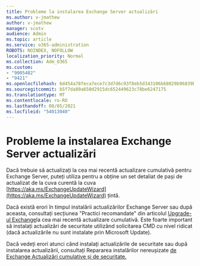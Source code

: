 ```yaml
---
title: Probleme la instalarea Exchange Server actualizări
ms.author: v-jmathew
author: v-jmathew
manager: scotv
audience: Admin
ms.topic: article
ms.service: o365-administration
ROBOTS: NOINDEX, NOFOLLOW
localization_priority: Normal
ms.collection: Adm_O365
ms.custom:
- "9005482"
- "9421"
ms.openlocfilehash: 6d454a78feca7ece7c3d7d6c93f8eb5d343106b68029b96839b5ff28077d0f25
ms.sourcegitcommit: b5f7da89a650d2915dc652449623c78be6247175
ms.translationtype: MT
ms.contentlocale: ro-RO
ms.lasthandoff: 08/05/2021
ms.locfileid: "54013040"
---
```

# <a name="issues-when-installing-exchange-server-updates"></a>Probleme la instalarea Exchange Server actualizări

Dacă trebuie să actualizați la cea mai recentă actualizare cumulativă pentru Exchange Server, puteți utiliza pentru a obține un set detaliat de pași de actualizat de la cuva curentă la cuva [https://aka.ms/ExchangeUpdateWizard](https://aka.ms/ExchangeUpdateWizard) țintă.

Dacă există erori în timpul instalării actualizărilor Exchange Server sau după aceasta, consultați secțiunea "Practici recomandate" din articolul [Upgrade-ul Exchange](https://docs.microsoft.com/Exchange/plan-and-deploy/install-cumulative-updates)la cea mai recentă actualizare cumulativă. Este foarte important să instalați actualizări de securitate utilizând solicitarea CMD cu nivel ridicat (dacă actualizările nu sunt instalate prin Microsoft Update).

Dacă vedeți erori atunci când instalați actualizările de securitate sau după instalarea actualizării, consultați Repararea instalărilor nereușizate [de Exchange Actualizări cumulative și de securitate.](https://aka.ms/exupdatefaq)
